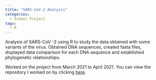 ```yaml
---
title: "SARS-CoV-2 Analysis"
categories:
  - School Project
tags:
  - R
---
```


Analysis of SARS-CoV -2 using R to study the data obtained with some variants of the virus.
Obtained DNA sequences, created fasta files, displayed data comparison for each DNA sequence and established phylogenetic relationships.

Worked on the project from March 2021 to April 2021. You can view the repository I worked on by clicking [here](https://github.com/occon/COVID-19-R-Analysis).